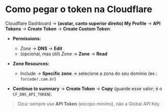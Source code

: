 # Como pegar o token na Cloudflare

Cloudflare Dashboard → **(avatar, canto superior direito) My Profile** → **API Tokens** → **Create Token** → **Create Custom Token**:

* **Permissions:**

  * *Zone* → **DNS** → **Edit**
  * (opcional, mas útil) *Zone* → **Zone** → **Read**
* **Zone Resources:**

  * Include → **Specific zone** → selecione a zona do seu domínio (ex.: `forcoder.com.br`)
* **Continue to summary** → **Create Token** → **Copy** (guarde esse valor; é o `CF_DNS_API_TOKEN`).

> Dica: sempre use **API Token** (escopo mínimo), não a Global API Key.

